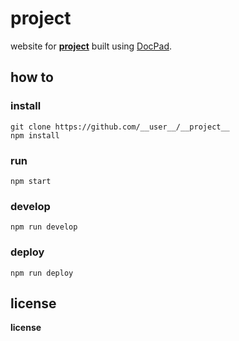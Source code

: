 # __project__

website for [__project__](http://__user__.github.io/__project__) built using [DocPad](http://docpad.org).

## how to

### install

```
git clone https://github.com/__user__/__project__
npm install
```

### run

`npm start`

### develop

`npm run develop`

### deploy

`npm run deploy`

## license

__license__